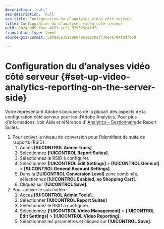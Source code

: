 ```yaml
---
description: 'null'
seo-description: 'null'
seo-title: Configuration du d’analyses vidéo côté serveur
title: Configuration du d’analyses vidéo côté serveur
uuid: 6b24abd5-70ac-465f-acf2-d795c5c4fd7c
translation-type: tm+mt
source-git-commit: 5908e5a3521966496aeec0ef730e4a704fddfb68

---
```



# Configuration du d’analyses vidéo côté serveur {#set-up-video-analytics-reporting-on-the-server-side}

Votre représentant Adobe s’occupera de la plupart des aspects de la configuration côté serveur pour les  d’Adobe Analytics. Pour plus d’informations, voir Aide et référence d’ [Analytics - Gestionnaire](https://microsite.omniture.com/t2/help/en_US/reference/#Report_Suite_Manager)de Report Suites.
1. Pour activer le niveau de conversion pour l’identifiant de suite de rapports (RSID) :
   1. Accès **[!UICONTROL Admin Tools]**.
   1. Sélectionnez **[!UICONTROL Report Suites]**.
   1. Sélectionnez le RSID à configurer.
   1. Sélectionnez **[!UICONTROL Edit Settings]** > **[!UICONTROL General]** > **[!UICONTROL General Account Settings]**.
   1. Dans la **[!UICONTROL Conversion Level]** zone combinée, sélectionnez **[!UICONTROL Enabled, no Shopping Cart]**.
   1. Cliquez sur **[!UICONTROL Save]**.
1. Pour activer le suivi vidéo :
   1. Accès **[!UICONTROL Admin Tools]**.
   1. Sélectionner **[!UICONTROL Report Suites]**
   1. Sélectionnez le RSID à configurer.
   1. Sélectionnez **[!UICONTROL Video Management]** > **[!UICONTROL Edit Settings]** > **[!UICONTROL Video Reporting]**.
   1. Sélectionnez les paramètres et cliquez sur **[!UICONTROL Save]**.
